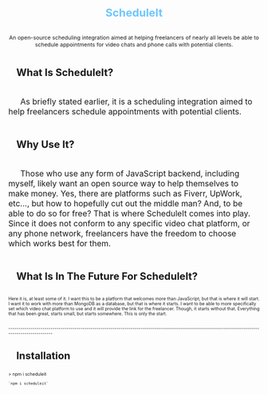 <div style="height: max-content; width: 100%; display: flex; flex-flow: column nowrap; justify-content: flex-start; align-items: center; font-size: 62.5%;" align="center">
    <h1 align='center' style="font-size: 2.5em; font-weight: bold; color: rgb(110,198,255);">ScheduleIt</h1>
    <h2 style='font-size: 1.25em; font-weight: normal;'>An open-source scheduling integration aimed at helping freelancers of nearly all levels be able to schedule appointments for video chats and phone calls with potential clients.</h2>
</div>

<div style="height: max-content; width: 100%; display: flex; flex-flow: column nowrap; justify-content: flex-start; align-items: flex-start; font-size: 62.5%;" align="left">
    <h3 style='font-size: 20px; text-indent: 1rem;'>What Is ScheduleIt?</h3>
    <p style='font-size: 16px; text-indent: 1.5rem;'> As briefly stated earlier, it is a scheduling integration aimed to help freelancers schedule appointments with potential clients.</p>
    <h3 style='font-size: 20px; text-indent: 1rem;'>Why Use It?</h3>
    <p style='font-size: 16px; text-indent: 1.5rem;'> Those who use any form of JavaScript backend, including myself, likely want an open source way to help themselves to make money.  Yes, there are platforms such as Fiverr, UpWork, etc..., but how to hopefully cut out the middle man?  And, to be able to do so for free?  That is where ScheduleIt comes into play.  Since it does not conform to any specific video chat platform, or any phone network, freelancers have the freedom to choose which works best for them.</p>
    <h3 style='font-size: 20px; text-indent: 1rem;'>What Is In The Future For ScheduleIt?</h3>
    <p>
        Here it is, at least some of it.  I want this to be a platform that welcomes more than JavaScript, but that is where it will start.  I want it to work with more than MongoDB as a database, but that is where it starts.  I want to be able to more specifically set which video chat platform to use and it will provide the link for the freelancer.  Though, it starts without that.  Everything that has been great, starts small, but starts somewhere.  This is only the start.
    </p>
    <br>
    ---------------------------------------------------------------------------------------------------------------------------------------------------
    <br>
    <h3 style='font-size: 20px; text-indent: 1rem;'>Installation</h3>
    > npm i scheduleit
    
    `npm i scheduleit`    
</div>
